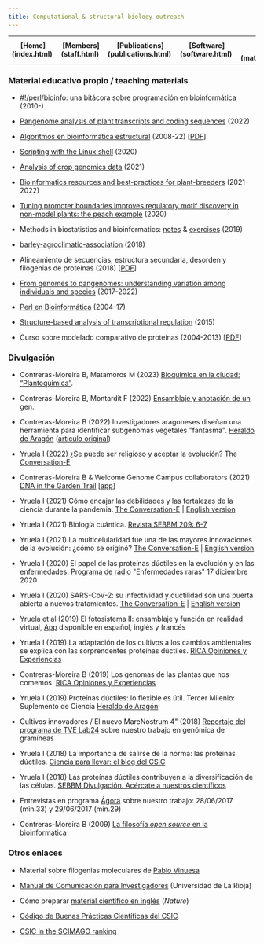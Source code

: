 ```yaml
---
title: Computational & structural biology outreach
---
```


<table align="center" width=100%>
  <tr>
    <td align="center"><b>[Home](index.html)</b>&nbsp;</td>
    <td align="center"><b>[Members](staff.html)</b>&nbsp;</td>
    <td align="center"><b>[Publications](publications.html)</b>&nbsp;</td>
    <td align="center"><b>[Software](software.html)</b>&nbsp;</td>
    <td align="center"><b>[Material educativo](matdidactico.html)</b>&nbsp;</td>
    <td align="center"><a href="https://bioinfoperl.blogspot.com"><b>Blog</b></a>&nbsp;</td>
    <td align="center"><a href="https://www.eead.csic.es"><img src="pics/logoEEAD.png"></a></td>
  </tr>
</table>


### Material educativo propio / teaching materials

* [#!/perl/bioinfo](http://bioinfoperl.blogspot.com/): una bitácora sobre programación en bioinformática (2010-)

* [Pangenome analysis of plant transcripts and coding sequences](http://eead-csic-compbio.github.io/get_homologues/plant_pangenome/protocol.html) (2022)

* [Algoritmos en bioinformática estructural](http://eead-csic-compbio.github.io/bioinformatica_estructural)
(2008-22) [[PDF](http://digital.csic.es/handle/10261/21892)]

* [Scripting with the Linux shell](https://github.com/eead-csic-compbio/scripting_linux_shell) (2020)

* [Analysis of crop genomics data](http://training.ensembl.org/events/2021/2021-03-01-CABANA) (2021)

* [Bioinformatics resources and best-practices for plant-breeders](https://eead-csic-compbio.github.io/bioinformatics/) (2021-2022)

* [Tuning promoter boundaries improves regulatory motif discovery in non-model plants: the peach example](https://eead-csic-compbio.github.io/coexpression_motif_discovery/peach/Tutorial.html) (2020)

* Methods in biostatistics and bioinformatics: [notes](https://github.com/eead-csic-compbio/biostats_bioinfo) & [exercises](https://github.com/eead-csic-compbio/methods_biostats_bioinfo) (2019)

* [barley-agroclimatic-association](https://eead-csic-compbio.github.io/barley-agroclimatic-association) (2018)

* Alineamiento de secuencias, estructura secundaria, desorden y filogenias de proteínas (2018) [[PDF](http://digital.csic.es/handle/10261/117608)]

* [From genomes to pangenomes: understanding variation among individuals and species](http://eead-csic-compbio.github.io/get_homologues/tutorial/pangenome_tutorial.html) (2017-2022)

* [Perl en Bioinformática](https://eead-csic-compbio.github.io/perl_bioinformatica/) (2004-17)

* [Structure-based analysis of transcriptional regulation](http://jvanheld.github.io/cisreg_course/structure/struct-regulation.html) (2015)
    
* Curso sobre modelado comparativo de proteínas (2004-2013) [[PDF](http://digital.csic.es/handle/10261/59335)]

<!--[Computational analysis of regulatory
proteins](http://www.eead.csic.es/compbio/material/regulatory_proteins)
(2013) -->
<!--[Programación en clusters
Rocks](http://www.eead.csic.es/compbio/material/programacion_rocks)
(2007-11)
[Taller de (bio)Perl](http://www.eead.csic.es/compbio/material/bioperl/)
(2010)
[![](./pics/diskette.png)](http://digital.csic.es/handle/10261/19918)
[Paseo por la
bioinformática](http://www.eead.csic.es/compbio/material/paseo_bioinfo)
([Escuela Nacional Preparatoria](http://dgenp.unam.mx)/UNAM 2007)
-->

### Divulgación

* Contreras-Moreira B, Matamoros M (2023) [Bioquímica en la ciudad: “Plantoquímica”](https://eead-csic-compbio.github.io/plantoquimica). 

* Contreras-Moreira B, Montardit F (2022) [Ensamblaje y anotación de un gen](https://docs.google.com/presentation/d/1cdVqYEJb8iCSjjlGOZ0ToF6pLvNQiInNDn6TbJ7AuMk/edit?usp=sharing). 

* Contreras-Moreira B (2022) Investigadores aragoneses diseñan una herramienta para identificar subgenomas vegetales "fantasma". [Heraldo de Aragón](https://www.heraldo.es/noticias/aragon/huesca/2022/03/01/investigadores-aragoneses-disenan-una-herramienta-para-identificar-subgenomas-vegetales-fantasma-1556672.html) ([artículo original](https://onlinelibrary.wiley.com/doi/10.1111/tpj.15650))

* Yruela I (2022) ¿Se puede ser religioso y aceptar la evolución?  [The Conversation-E](https://theconversation.com/se-puede-ser-religioso-y-aceptar-la-evolucion-179870) 

* Contreras-Moreira B & Welcome Genome Campus collaborators (2021) [DNA in the Garden Trail](https://www.botanic.cam.ac.uk/education-learning/trails/dnatrail) [[app](https://guidemap.to/cubgdna/#hello)]

* Yruela I (2021) Cómo encajar las debilidades y las fortalezas de la ciencia durante la pandemia. [The Conversation-E](https://theconversation.com/como-encajar-las-debilidades-y-las-fortalezas-de-la-ciencia-durante-la-pandemia-154909) | [English version](https://network.febs.org/posts/how-do-the-weaknesses-and-strengths-of-science-fit-together-during-the-pandemic) 

* Yruela I (2021) Biología cuántica. [Revista SEBBM 209: 6-7](https://revista.sebbm.es/pdf.php?id=805)

* Yruela I (2021) La multicelularidad fue una de las mayores innovaciones de la evolución: ¿cómo se originó? [The Conversation-E](https://theconversation.com/la-multicelularidad-fue-una-de-las-mayores-innovaciones-de-la-evolucion-como-se-origino-161629) | [English version](https://network.febs.org/posts/how-did-multicellularity-originate-mechanisms-explaining-a-decisive-evolutionary-innovation)

* Yruela I (2020) El papel de las proteínas dúctiles en la evolución y en las enfermedades. [Programa de radio](https://www.ivoox.com/proteinas-ductiles-evolucion-las-audios-mp3_rf_62618249_1.html) "Enfermedades raras" 17 diciembre 2020

* Yruela I (2020) SARS-CoV-2: su infectividad y ductilidad son una puerta abierta a nuevos tratamientos. [The Conversation-E](https://theconversation.com/sars-cov-2-su-infectividad-y-ductilidad-son-una-puerta-abierta-a-nuevos-tratamientos-149887) | [English version](https://network.febs.org/posts/sars-cov-2-its-infectivity-and-ductility-are-an-open-door-to-new-treatments)

* Yruela et al (2019) El fotosistema II: ensamblaje y función en realidad virtual, [App](https://digital.csic.es/handle/10261/196378) disponible en español, inglés y francés

* Yruela I (2019) La adaptación de los cultivos a los cambios ambientales se explica con las sorprendentes proteínas dúctiles. [RICA Opiniones y Experiencias](http://rica.chil.me/post/la-adaptacion-de-los-cultivos-a-los-cambios-ambientales-se-explica-con-las-sorpr-271967)

* Contreras-Moreira B (2019) Los genomas de las plantas que nos comemos. [RICA Opiniones y Experiencias](http://hdl.handle.net/10532/4720)

* Yruela I (2019) Proteínas dúctiles: lo flexible es útil. Tercer Milenio: Suplemento de Ciencia [Heraldo de Aragón](https://www.heraldo.es/noticias/sociedad/2019/04/24/proteinas-ductiles-lo-flexible-es-util-1310686.html)

* Cultivos innovadores / El nuevo MareNostrum 4" (2018) [Reportaje del programa de TVE Lab24](http://rtve.es/v/4467805?t=09m16s) sobre nuestro trabajo en genómica de gramíneas

* Yruela I (2018) La importancia de salirse de la norma: las proteínas dúctiles. [Ciencia para llevar: el blog del CSIC](https://blogs.20minutos.es/ciencia-para-llevar-csic/2018/12/26)

* Yruela I (2018) Las proteínas dúctiles contribuyen a la diversificación de las células. [SEBBM Divulgación. Acércate a nuestros científicos](http://dx.doi.org/10.18567/sebbmdiv_ANC.2018.11.1)

* Entrevistas en programa [Ágora](https://www.cartv.es/aragonradio/programas/agora/podcast) sobre
nuestro trabajo: 28/06/2017 (min.33) y 29/06/2017 (min.29) 

* Contreras-Moreira B (2009) [La filosofía *open source* en la bioinformática](https://digital.csic.es/handle/10261/22507)

</ol>


### Otros enlaces

* Material sobre filogenias moleculares de [Pablo Vinuesa](https://www.ccg.unam.mx/~vinuesa/Phylogeny_tutorials_PV.html)

<!--* Cómo llegar a [dedicarse a la ciencia](./papers/ComoSerCientifico2007.pdf) (de Fernando Valladares) -->

* [Manual de Comunicación para Investigadores](http://comunicaciencia.unirioja.es) (Universidad de La
Rioja)

* Cómo preparar [material científico en inglés](http://www.nature.com/scitable/ebooks/english-communication-for-scientists-14053993/contents)
(*Nature*)

* [Código de Buenas Prácticas Científicas del CSIC](http://bibliotecas.csic.es/es/codigo.buenas%20practicas-cientificas-csic)

* [CSIC in the SCIMAGO ranking](https://www.scimagoir.com/institution.php?idp=32011)
